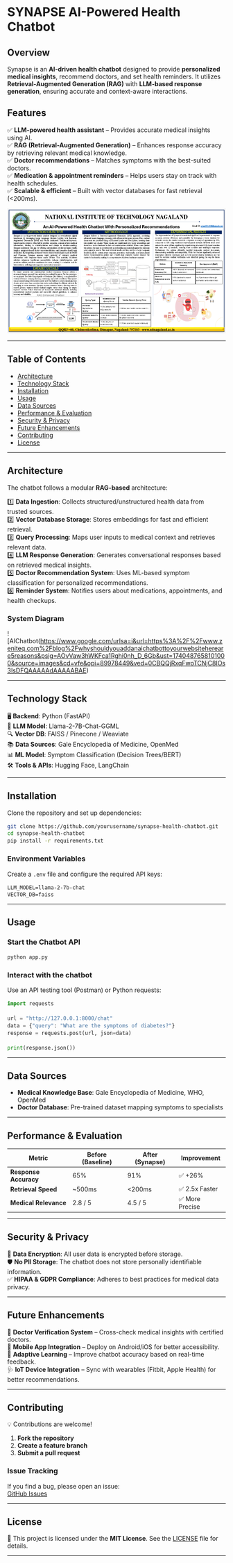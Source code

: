 
# SYNAPSE AI-Powered Health Chatbot 

## **Overview**  
Synapse is an **AI-driven health chatbot** designed to provide **personalized medical insights**, recommend doctors, and set health reminders. It utilizes **Retrieval-Augmented Generation (RAG)** with **LLM-based response generation**, ensuring accurate and context-aware interactions.  

## **Features**  
✅ **LLM-powered health assistant** – Provides accurate medical insights using AI.  
✅ **RAG (Retrieval-Augmented Generation)** – Enhances response accuracy by retrieving relevant medical knowledge.  
✅ **Doctor recommendations** – Matches symptoms with the best-suited doctors.  
✅ **Medication & appointment reminders** – Helps users stay on track with health schedules.  
✅ **Scalable & efficient** – Built with vector databases for fast retrieval (<200ms).  

![architecture poster](https://github.com/83Gh0st/Synapse/blob/main/2025-02-24_18-22.png)

---

## **Table of Contents**  
- [Architecture](#architecture)  
- [Technology Stack](#technology-stack)  
- [Installation](#installation)  
- [Usage](#usage)  
- [Data Sources](#data-sources)  
- [Performance & Evaluation](#performance--evaluation)  
- [Security & Privacy](#security--privacy)  
- [Future Enhancements](#future-enhancements)  
- [Contributing](#contributing)  
- [License](#license)  

---

## **Architecture**  
The chatbot follows a modular **RAG-based** architecture:  

1️⃣ **Data Ingestion**: Collects structured/unstructured health data from trusted sources.  
2️⃣ **Vector Database Storage**: Stores embeddings for fast and efficient retrieval.  
3️⃣ **Query Processing**: Maps user inputs to medical context and retrieves relevant data.  
4️⃣ **LLM Response Generation**: Generates conversational responses based on retrieved medical insights.  
5️⃣ **Doctor Recommendation System**: Uses ML-based symptom classification for personalized recommendations.  
6️⃣ **Reminder System**: Notifies users about medications, appointments, and health checkups.  

### **System Diagram**  

![AIChatbot(https://www.google.com/urlsa=i&url=https%3A%2F%2Fwww.zeniteq.com%2Fblog%2Fwhyshouldyouaddanaichatbottoyourwebsitehereare5reasons&psig=AOvVaw3hWKFca1Rghi0nh_D_6Gb&ust=1740487658101000&source=images&cd=vfe&opi=89978449&ved=0CBQQjRxqFwoTCNjC8IOs3IsDFQAAAAAdAAAAABAE)


---

## **Technology Stack**  
🖥 **Backend**: Python (FastAPI)  
🤖 **LLM Model**: Llama-2-7B-Chat-GGML  
🔍 **Vector DB**: FAISS / Pinecone / Weaviate  
📚 **Data Sources**: Gale Encyclopedia of Medicine, OpenMed  
📊 **ML Model**: Symptom Classification (Decision Trees/BERT)  
🛠 **Tools & APIs**: Hugging Face, LangChain  

---

## **Installation**  
Clone the repository and set up dependencies:  

```bash
git clone https://github.com/yourusername/synapse-health-chatbot.git
cd synapse-health-chatbot
pip install -r requirements.txt
```

### **Environment Variables**  
Create a `.env` file and configure the required API keys:  

```
LLM_MODEL=llama-2-7b-chat
VECTOR_DB=faiss
```

---

## **Usage**  
### **Start the Chatbot API**  
```bash
python app.py
```
### **Interact with the chatbot**  
Use an API testing tool (Postman) or Python requests:  

```python
import requests

url = "http://127.0.0.1:8000/chat"
data = {"query": "What are the symptoms of diabetes?"}
response = requests.post(url, json=data)

print(response.json())
```

---

## **Data Sources**  
- **Medical Knowledge Base**: Gale Encyclopedia of Medicine, WHO, OpenMed  
- **Doctor Database**: Pre-trained dataset mapping symptoms to specialists  

---

## **Performance & Evaluation**  
| Metric               | Before (Baseline) | After (Synapse) | Improvement |
|----------------------|------------------|----------------|------------|
| **Response Accuracy** | 65%               | 91%            | ✅ +26%   |
| **Retrieval Speed**  | ~500ms            | <200ms         | ✅ 2.5x Faster |
| **Medical Relevance** | 2.8 / 5          | 4.5 / 5        | ✅ More Precise |

---

## **Security & Privacy**  
🔐 **Data Encryption**: All user data is encrypted before storage.  
🛡 **No PII Storage**: The chatbot does not store personally identifiable information.  
✅ **HIPAA & GDPR Compliance**: Adheres to best practices for medical data privacy.  

---

## **Future Enhancements**  
🚀 **Doctor Verification System** – Cross-check medical insights with certified doctors.  
📱 **Mobile App Integration** – Deploy on Android/iOS for better accessibility.  
🧠 **Adaptive Learning** – Improve chatbot accuracy based on real-time feedback.  
🩺 **IoT Device Integration** – Sync with wearables (Fitbit, Apple Health) for better recommendations.  

---

## **Contributing**  
💡 Contributions are welcome!  

1. **Fork the repository**  
2. **Create a feature branch**  
3. **Submit a pull request**  

### **Issue Tracking**  
If you find a bug, please open an issue:  
[GitHub Issues](https://github.com/yourusername/synapse-health-chatbot/issues)  

---

## **License**  
📜 This project is licensed under the **MIT License**. See the [LICENSE](LICENSE) file for details.  

---

